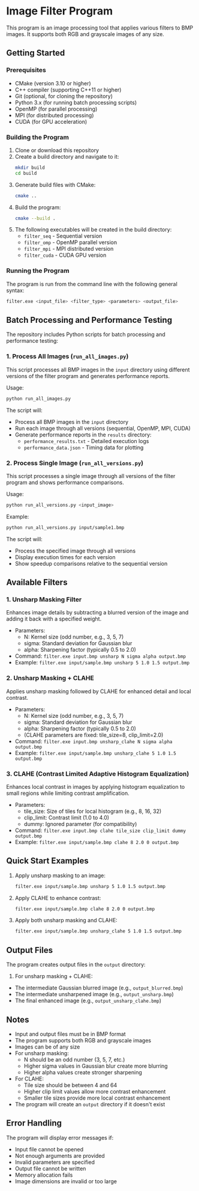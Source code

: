 # Image Filter Program

This program is an image processing tool that applies various filters to BMP images. It supports both RGB and grayscale images of any size.

## Getting Started

### Prerequisites
- CMake (version 3.10 or higher)
- C++ compiler (supporting C++11 or higher)
- Git (optional, for cloning the repository)
- Python 3.x (for running batch processing scripts)
- OpenMP (for parallel processing)
- MPI (for distributed processing)
- CUDA (for GPU acceleration)

### Building the Program

1. Clone or download this repository
2. Create a build directory and navigate to it:
   ```bash
   mkdir build
   cd build
   ```
3. Generate build files with CMake:
   ```bash
   cmake ..
   ```
4. Build the program:
   ```bash
   cmake --build .
   ```
5. The following executables will be created in the build directory:
   - `filter_seq` - Sequential version
   - `filter_omp` - OpenMP parallel version
   - `filter_mpi` - MPI distributed version
   - `filter_cuda` - CUDA GPU version

### Running the Program

The program is run from the command line with the following general syntax:
```bash
filter.exe <input_file> <filter_type> <parameters> <output_file>
```

## Batch Processing and Performance Testing

The repository includes Python scripts for batch processing and performance testing:

### 1. Process All Images (`run_all_images.py`)
This script processes all BMP images in the `input` directory using different versions of the filter program and generates performance reports.

Usage:
```bash
python run_all_images.py
```

The script will:
- Process all BMP images in the `input` directory
- Run each image through all versions (sequential, OpenMP, MPI, CUDA)
- Generate performance reports in the `results` directory:
  - `performance_results.txt` - Detailed execution logs
  - `performance_data.json` - Timing data for plotting

### 2. Process Single Image (`run_all_versions.py`)
This script processes a single image through all versions of the filter program and shows performance comparisons.

Usage:
```bash
python run_all_versions.py <input_image>
```

Example:
```bash
python run_all_versions.py input/sample1.bmp
```

The script will:
- Process the specified image through all versions
- Display execution times for each version
- Show speedup comparisons relative to the sequential version

## Available Filters

### 1. Unsharp Masking Filter
Enhances image details by subtracting a blurred version of the image and adding it back with a specified weight.
- Parameters:
  - N: Kernel size (odd number, e.g., 3, 5, 7)
  - sigma: Standard deviation for Gaussian blur
  - alpha: Sharpening factor (typically 0.5 to 2.0)
- Command: `filter.exe input.bmp unsharp N sigma alpha output.bmp`
- Example: `filter.exe input/sample.bmp unsharp 5 1.0 1.5 output.bmp`

### 2. Unsharp Masking + CLAHE
Applies unsharp masking followed by CLAHE for enhanced detail and local contrast.
- Parameters:
  - N: Kernel size (odd number, e.g., 3, 5, 7)
  - sigma: Standard deviation for Gaussian blur
  - alpha: Sharpening factor (typically 0.5 to 2.0)
  - (CLAHE parameters are fixed: tile_size=8, clip_limit=2.0)
- Command: `filter.exe input.bmp unsharp_clahe N sigma alpha output.bmp`
- Example: `filter.exe input/sample.bmp unsharp_clahe 5 1.0 1.5 output.bmp`

### 3. CLAHE (Contrast Limited Adaptive Histogram Equalization)
Enhances local contrast in images by applying histogram equalization to small regions while limiting contrast amplification.
- Parameters:
  - tile_size: Size of tiles for local histogram (e.g., 8, 16, 32)
  - clip_limit: Contrast limit (1.0 to 4.0)
  - dummy: Ignored parameter (for compatibility)
- Command: `filter.exe input.bmp clahe tile_size clip_limit dummy output.bmp`
- Example: `filter.exe input/sample.bmp clahe 8 2.0 0 output.bmp`

## Quick Start Examples

1. Apply unsharp masking to an image:
   ```bash
   filter.exe input/sample.bmp unsharp 5 1.0 1.5 output.bmp
   ```

2. Apply CLAHE to enhance contrast:
   ```bash
   filter.exe input/sample.bmp clahe 8 2.0 0 output.bmp
   ```

3. Apply both unsharp masking and CLAHE:
   ```bash
   filter.exe input/sample.bmp unsharp_clahe 5 1.0 1.5 output.bmp
   ```

## Output Files

The program creates output files in the `output` directory:
1. For unsharp masking + CLAHE:
  - The intermediate Gaussian blurred image (e.g., `output_blurred.bmp`)
   - The intermediate unsharpened image (e.g., `output_unsharp.bmp`)
   - The final enhanced image (e.g., `output_unsharp_clahe.bmp`)

## Notes

- Input and output files must be in BMP format
- The program supports both RGB and grayscale images
- Images can be of any size
- For unsharp masking:
  - N should be an odd number (3, 5, 7, etc.)
  - Higher sigma values in Gaussian blur create more blurring
  - Higher alpha values create stronger sharpening
- For CLAHE:
  - Tile size should be between 4 and 64
  - Higher clip limit values allow more contrast enhancement
  - Smaller tile sizes provide more local contrast enhancement
- The program will create an `output` directory if it doesn't exist

## Error Handling

The program will display error messages if:
- Input file cannot be opened
- Not enough arguments are provided
- Invalid parameters are specified
- Output file cannot be written
- Memory allocation fails
- Image dimensions are invalid or too large